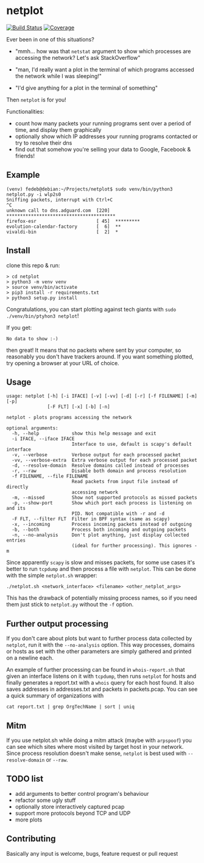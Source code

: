 # netplot
[![Build Status](https://travis-ci.org/fedeb95/netplot.png?branch=master)](https://travis-ci.org/fedeb95/netplot)
[![Coverage](https://codecov.io/gh/fedeb95/netplot/branch/master/graph/badge.svg)](https://codecov.io/fedeb95/netplot/)

Ever been in one of this situations?

* "mmh... how was that `netstat` argument to show which processes are accessing the network? Let's ask StackOverflow"

* "man, I'd really want a plot in the terminal of which programs accessed the network while I was sleeping!"

* "I'd give anything for a plot in the terminal of something"

Then `netplot` is for you!

Functionalities:

* count how many packets your running programs sent over a period of time, and display them graphically
* optionally show which IP addresses your running programs contacted or try to resolve their dns
* find out that somehow you're selling your data to Google, Facebook & friends!

## Example

```
(venv) fedeb@debian:~/Projects/netplot$ sudo venv/bin/python3 netplot.py -i wlp2s0
Sniffing packets, interrupt with Ctrl+C
^C
unknown call to dns.adguard.com  [220]  ****************************************
firefox-esr                      [ 45]  *********
evolution-calendar-factory       [  6]  **
vivaldi-bin                      [  2]  *
```

## Install
clone this repo & run:
```
> cd netplot
> python3 -m venv venv
> source venv/bin/activate
> pip3 install -r requirements.txt
> python3 setup.py install
```
Congratulations, you can start plotting against tech giants with `sudo ./venv/bin/ptyhon3 netplot`!

If you get:

`No data to show :-)`

then great! It means that no packets where sent by your computer, so reasonably you don't have trackers around. If you want something plotted, try opening a browser at your URL of choice.

## Usage
```
usage: netplot [-h] [-i IFACE] [-v] [-vv] [-d] [-r] [-f FILENAME] [-m] [-p]
               [-F FLT] [-x] [-b] [-n]

netplot - plots programs accessing the network

optional arguments:
  -h, --help            show this help message and exit
  -i IFACE, --iface IFACE
                        Interface to use, default is scapy's default interface
  -v, --verbose         Verbose output for each processed packet
  -vv, --verbose-extra  Extra verbose output for each processed packet
  -d, --resolve-domain  Resolve domains called instead of processes
  -r, --raw             Disable both domain and process resolution
  -f FILENAME, --file FILENAME
                        Read packets from input file instead of directly
                        accessing network
  -m, --missed          Show not supported protocols as missed packets
  -p, --show-port       Show which port each process is listening on and its
                        PID. Not compatible with -r and -d
  -F FLT, --filter FLT  Filter in BPF syntax (same as scapy)
  -x, --incoming        Process incoming packets instead of outgoing
  -b, --both            Process both incoming and outgoing packets
  -n, --no-analysis     Don't plot anything, just display collected entries
                        (ideal for further processing). This ignores -m
```

Since apparently `scapy` is slow and misses packets, for some use cases it's better to run `tcpdump` and then process a file with `netplot`.
This can be done with the simple `netplot.sh` wrapper:

```
./netplot.sh <network_interface> <filename> <other_netplot_args>
```
This has the drawback of potentially missing process names, so if you need them just stick to `netplot.py` without the `-f` option.

## Further output processing

If you don't care about plots but want to further process data collected by `netplot`, run it with the `--no-analysis` option.
This way processes, domains or hosts as set with the other parameters are simply gathered and printed on a newline each.

An example of further processing can be found in `whois-report.sh` that given an interface listens on it with `tcpdump`,
then runs `netplot` for hosts and finally generates a report.txt with a `whois` query for each host found. It also saves
addresses in addresses.txt and packets in packets.pcap. You can see a quick summary of organizations with

```
cat report.txt | grep OrgTechName | sort | uniq
```

## Mitm
If you use netplot.sh while doing a mitm attack (maybe with `arpspoof`) you can see which sites where most visited by target host in your network. Since process resolution doesn't make sense, `netplot` is best used with `--resolve-domain` or `--raw`.

## TODO list
* add arguments to better control program's behaviour
* refactor some ugly stuff
* optionally store interactively captured pcap
* support more protocols beyond TCP and UDP
* more plots

## Contributing
Basically any input is welcome, bugs, feature request or pull request
